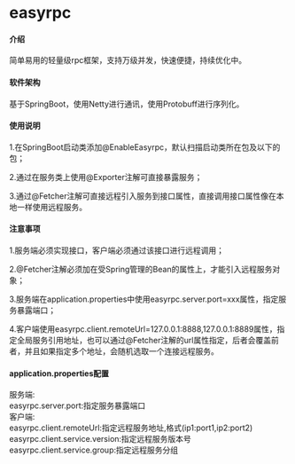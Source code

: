 # easyrpc

#### 介绍

简单易用的轻量级rpc框架，支持万级并发，快速便捷，持续优化中。

#### 软件架构

基于SpringBoot，使用Netty进行通讯，使用Protobuff进行序列化。

#### 使用说明

1.在SpringBoot启动类添加@EnableEasyrpc，默认扫描启动类所在包及以下的包；

2.通过在服务类上使用@Exporter注解可直接暴露服务；

3.通过@Fetcher注解可直接远程引入服务到接口属性，直接调用接口属性像在本地一样使用远程服务。

#### 注意事项

1.服务端必须实现接口，客户端必须通过该接口进行远程调用；

2.@Fetcher注解必须加在受Spring管理的Bean的属性上，才能引入远程服务对象；

3.服务端在application.properties中使用easyrpc.server.port=xxx属性，指定服务暴露端口；

4.客户端使用easyrpc.client.remoteUrl=127.0.0.1:8888,127.0.0.1:8889属性，指定全局服务引用地址，也可以通过@Fetcher注解的url属性指定，后者会覆盖前者，并且如果指定多个地址，会随机选取一个连接远程服务。

#### application.properties配置  
服务端:  
easyrpc.server.port:指定服务暴露端口  
客户端:  
easyrpc.client.remoteUrl:指定远程服务地址,格式(ip1:port1,ip2:port2)  
easyrpc.client.service.version:指定远程服务版本号  
easyrpc.client.service.group:指定远程服务分组  
  
  


